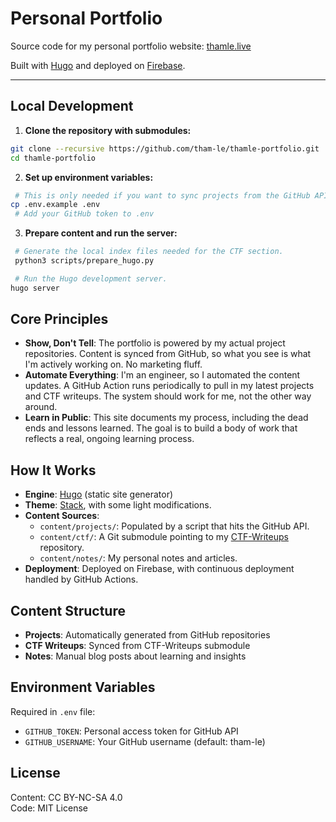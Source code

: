 # Personal Portfolio

Source code for my personal portfolio website: [thamle.live](https://thamle.live)

Built with [Hugo](https://gohugo.io/) and deployed on [Firebase](https://firebase.google.com/docs/hosting).

---

## Local Development

1.  **Clone the repository with submodules:**
   ```bash
   git clone --recursive https://github.com/tham-le/thamle-portfolio.git
   cd thamle-portfolio
   ```

2.  **Set up environment variables:**
   ```bash
    # This is only needed if you want to sync projects from the GitHub API.
   cp .env.example .env
    # Add your GitHub token to .env
   ```

3.  **Prepare content and run the server:**
   ```bash
    # Generate the local index files needed for the CTF section.
    python3 scripts/prepare_hugo.py

    # Run the Hugo development server.
   hugo server
   ```

## Core Principles

- **Show, Don't Tell**: The portfolio is powered by my actual project repositories. Content is synced from GitHub, so what you see is what I'm actively working on. No marketing fluff.
- **Automate Everything**: I'm an engineer, so I automated the content updates. A GitHub Action runs periodically to pull in my latest projects and CTF writeups. The system should work for me, not the other way around.
- **Learn in Public**: This site documents my process, including the dead ends and lessons learned. The goal is to build a body of work that reflects a real, ongoing learning process.

## How It Works

- **Engine**: [Hugo](https://gohugo.io/) (static site generator)
- **Theme**: [Stack](https://github.com/CaiJimmy/hugo-theme-stack), with some light modifications.
- **Content Sources**:
    - `content/projects/`: Populated by a script that hits the GitHub API.
    - `content/ctf/`: A Git submodule pointing to my [CTF-Writeups](https://github.com/tham-le/CTF-Writeups) repository.
    - `content/notes/`: My personal notes and articles.
- **Deployment**: Deployed on Firebase, with continuous deployment handled by GitHub Actions.

## Content Structure

- **Projects**: Automatically generated from GitHub repositories
- **CTF Writeups**: Synced from CTF-Writeups submodule
- **Notes**: Manual blog posts about learning and insights

## Environment Variables

Required in `.env` file:
- `GITHUB_TOKEN`: Personal access token for GitHub API
- `GITHUB_USERNAME`: Your GitHub username (default: tham-le)

## License

Content: CC BY-NC-SA 4.0  
Code: MIT License
